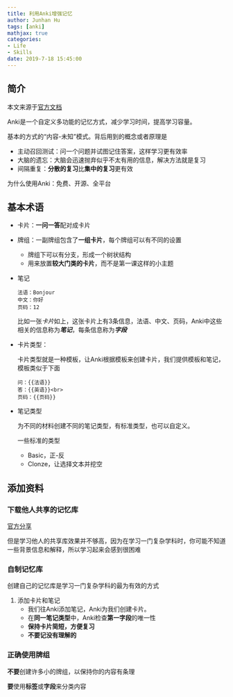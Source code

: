 ```yaml
---
title: 利用Anki增强记忆
author: Junhan Hu
tags: [anki]
mathjax: true
categories:
- Life
- Skills
date: 2019-7-18 15:45:00
---
```


## 简介

本文来源于[官方文档](http://www.ankichina.net/anki20.html)

Anki是一个自定义多功能的记忆方式，减少学习时间，提高学习容量。

基本的方式的“内容-未知”模式。背后用到的概念或者原理是

* 主动召回测试：问一个问题并试图记住答案，这样学习更有效率
* 大脑的遗忘：大脑会迅速抛弃似乎不太有用的信息，解决方法就是复习
* 间隔重复：**分散的复习**比**集中的复习**更有效

为什么使用Anki：免费、开源、全平台

## 基本术语

* 卡片：**一问一答**配对成卡片

* 牌组：一副牌组包含了**一组卡片**，每个牌组可以有不同的设置

  * 牌组下可以有分支，形成一个树状结构
  * 用来放置**较大门类的卡片**，而不是第一课这样的小主题

* 笔记

  ```
  法语：Bonjour
  中文：你好
  页码：12
  ```

  比如一张*卡片*如上，这张卡片上有3条信息，法语、中文、页码，Anki中这些相关的信息称为***笔记***，每条信息称为***字段***

* 卡片类型：

  卡片类型就是一种模板，让Anki根据模板来创建卡片，我们提供模板和笔记，模板类似于下面

  ```
  问：{{法语}}
  答：{{英语}}<br>
  页码：{{页码}}
  ```

* 笔记类型

  为不同的材料创建不同的笔记类型，有标准类型，也可以自定义。

  一些标准的类型

  * Basic，正-反
  * Clonze，让选择文本并挖空

## 添加资料

### 下载他人共享的记忆库

[官方分享](https://ankiweb.net/shared/decks/)

但是学习他人的共享库效果并不够高，因为在学习一门复杂学科时，你可能不知道一些背景信息和解释，所以学习起来会感到很困难

### 自制记忆库

创建自己的记忆库是学习一门复杂学科的最为有效的方式

1. 添加卡片和笔记
   * 我们往Anki添加笔记，Anki为我们创建卡片。
   * 在**同一笔记类型**中，Anki检查**第一字段**的唯一性
   * **保持卡片简短，方便复习**
   * **不要记没有理解的**

### 正确使用牌组

**不要**创建许多小的牌组，以保持你的内容有条理

**要**使用**标签**或**字段**来分类内容

